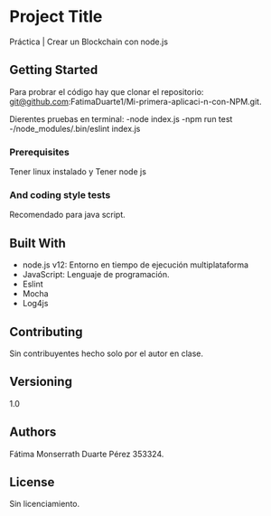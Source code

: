 # Project Title

Práctica | Crear un Blockchain con node.js

## Getting Started

Para probrar el código hay que clonar el repositorio: 
git@github.com:FatimaDuarte1/Mi-primera-aplicaci-n-con-NPM.git. 

Dierentes pruebas en terminal:
-node index.js
-npm run test
-/node_modules/.bin/eslint index.js

### Prerequisites

Tener linux instalado y Tener node js 

### And coding style tests
Recomendado para java script.

## Built With

* node.js v12: Entorno en tiempo de ejecución multiplataforma
* JavaScript: Lenguaje de programación.
* Eslint
* Mocha
* Log4js

## Contributing

Sin contribuyentes hecho solo por el autor en clase.

## Versioning

1.0

## Authors

Fátima Monserrath Duarte Pérez 353324.

## License

Sin licenciamiento.


